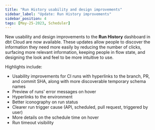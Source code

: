 ```yaml
---
title: "Run History usability and design improvements"
sidebar_label: "Update: Run History improvements"
sidebar_position: 4
tags: [May-25-2023, Scheduler]
---
```


New usability and design improvements to the **Run History** dashboard in dbt Cloud are now available. These updates allow people to discover the information they need more easily by reducing the number of clicks, surfacing more relevant information, keeping people in flow state, and designing the look and feel to be more intuitive to use.   


<Lightbox src="/img/docs/release-notes/run-history-improvements.gif" title="Improvements to Run History in dbt Cloud" />

Highlights include:

- Usability improvements for CI runs with hyperlinks to the branch, PR, and commit SHA, along with more discoverable temporary schema names
- Preview of runs' error messages on hover
- Hyperlinks to the environment
- Better iconography on run status
- Clearer run trigger cause (API, scheduled, pull request, triggered by user)
- More details on the schedule time on hover
- Run timeout visibility